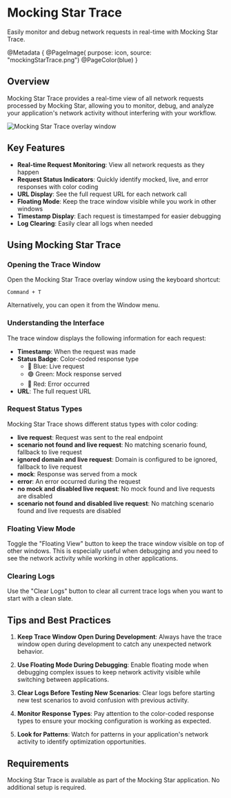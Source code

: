 # Mocking Star Trace

Easily monitor and debug network requests in real-time with Mocking Star Trace.

@Metadata {
    @PageImage(
               purpose: icon, 
               source: "mockingStarTrace.png")
    @PageColor(blue)
}

## Overview

Mocking Star Trace provides a real-time view of all network requests processed by Mocking Star, allowing you to monitor, debug, and analyze your application's network activity without interfering with your workflow.

![Mocking Star Trace overlay window](mockingStarTrace.png)

## Key Features

- **Real-time Request Monitoring**: View all network requests as they happen
- **Request Status Indicators**: Quickly identify mocked, live, and error responses with color coding
- **URL Display**: See the full request URL for each network call
- **Floating Mode**: Keep the trace window visible while you work in other windows
- **Timestamp Display**: Each request is timestamped for easier debugging
- **Log Clearing**: Easily clear all logs when needed

## Using Mocking Star Trace

### Opening the Trace Window

Open the Mocking Star Trace overlay window using the keyboard shortcut:

```
Command + T
```

Alternatively, you can open it from the Window menu.

### Understanding the Interface

The trace window displays the following information for each request:

- **Timestamp**: When the request was made
- **Status Badge**: Color-coded response type
  - 🔵 Blue: Live request
  - 🟢 Green: Mock response served
  - 🔴 Red: Error occurred
- **URL**: The full request URL

### Request Status Types

Mocking Star Trace shows different status types with color coding:

- **live request**: Request was sent to the real endpoint
- **scenario not found and live request**: No matching scenario found, fallback to live request
- **ignored domain and live request**: Domain is configured to be ignored, fallback to live request
- **mock**: Response was served from a mock
- **error**: An error occurred during the request
- **no mock and disabled live request**: No mock found and live requests are disabled
- **scenario not found and disabled live request**: No matching scenario found and live requests are disabled

### Floating View Mode

Toggle the "Floating View" button to keep the trace window visible on top of other windows. This is especially useful when debugging and you need to see the network activity while working in other applications.

### Clearing Logs

Use the "Clear Logs" button to clear all current trace logs when you want to start with a clean slate.

## Tips and Best Practices

1. **Keep Trace Window Open During Development**: Always have the trace window open during development to catch any unexpected network behavior.

2. **Use Floating Mode During Debugging**: Enable floating mode when debugging complex issues to keep network activity visible while switching between applications.

3. **Clear Logs Before Testing New Scenarios**: Clear logs before starting new test scenarios to avoid confusion with previous activity.

4. **Monitor Response Types**: Pay attention to the color-coded response types to ensure your mocking configuration is working as expected.

5. **Look for Patterns**: Watch for patterns in your application's network activity to identify optimization opportunities.

## Requirements

Mocking Star Trace is available as part of the Mocking Star application. No additional setup is required. 